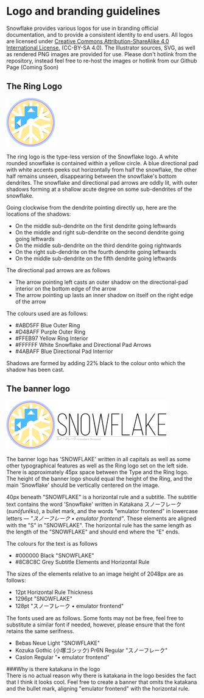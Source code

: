 Logo and branding guidelines
==================

Snowflake provides various logos for use in branding official documentation, and to provide a consistent identity to end users. All logos are licensed under [Creative Commons Attribution-ShareAlike 4.0 International License.](http://creativecommons.org/licenses/by-sa/4.0/) (CC-BY-SA 4.0). The Illustrator sources, SVG, as well as rendered PNG images are provided for use. Please don't hotlink from the repository, instead feel free to re-host the images or hotlink from our Github Page (Coming Soon)

The Ring Logo
----------------
![Logo][ring]

The ring logo is the type-less version of the Snowflake logo. A white rounded snowflake is contained within a yellow circle. A blue directional pad with white accents peeks out horizontally from half the snowflake, the other half remains unseen, disappearing between the snowflake's bottom dendrites. The snowflake and directional pad arrows are oddly lit, with outer shadows forming at a shallow acute degree on some sub-dendrites of the snowflake. 

Going clockwise from the dendrite pointing directly up, here are the locations of the shadows:

* On the middle sub-dendrite on the first dendrite going leftwards
* On the middle and right sub-dendrite on the second dendrite going going leftwards
* On the middle sub-dendrite on the third dendrite going rightwards
* On the right sub-dendrite on the fourth dendrite going leftwards
* On the middle sub-dendrite on the fifth dendrite going leftwards

The directional pad arrows are as follows

* The arrow pointing left casts an outer shadow on the directional-pad interior on the bottom edge of the arrow
* The arrow pointing up lasts an inner shadow on itself on the right edge of the arrow
  
The colours used are as follows:

* #ABD5FF Blue Outer Ring
* #D48AFF Purple Outer Ring
* #FFEB97 Yellow Ring Interior
* #FFFFFF White Snowflake and Directional Pad Arrows
* #4ABAFF Blue Directional Pad Interrior

Shadows are formed by adding 22% black to the colour onto which the shadow has been cast.

The banner logo
------------------
![Logo][banner]

The banner logo has 'SNOWFLAKE' written in all capitals as well as some other typographical features as well as the Ring logo set on the left side. There is approximately 45px space between the Type and the Ring logo. The height of the banner logo should equal the height of the Ring, and the main 'Snowflake' should be vertically centered on the image.

40px beneath "SNOWFLAKE" is a horizontal rule and a subtitle. The subtitle text contains the word 'Snowflake' written in Katakana スノーフレーク (*sunōfurēku*), a bullet mark, and the words "emulator frontend" in lowercase letters — *"スノーフレーク • emulator frontend"*. These elements are aligned with the "S" in "SNOWFLAKE". The horizontal rule has the same length as the length of the "SNOWFLAKE" and should end where the "E" ends.
  
The colours for the text is as follows

* #000000 Black "SNOWFLAKE"
* #8C8C8C Grey Subtitle Elements and Horizontal Rule

The sizes of the elements relative to an image height of 2048px are as follows:

* 12pt Horizontal Rule Thickness
* 1296pt "SNOWFLAKE"
* 128pt "スノーフレーク • emulator frontend"

The fonts used are as follows. Some fonts may not be free, feel free to substitute a similar font if needed, however, please ensure that the font retains the same serifness.

* Bebas Neue Light "SNOWFLAKE"
* Kozuka Gothic (小塚ゴシック) Pr6N Regular "スノーフレーク"
* Caslon Regular "• emulator frontend"

###Why is there katakana in the logo  
There is no actual reason why there is katakana in the logo besides the fact that I think it looks cool. Feel free to create a banner that omits the katakana and the bullet mark, aligning "emulator frontend" with the horizontal rule.   

[ring]: Snowflake-Ring-128.png "Snowflake Ring Logo"
[banner]: Snowflake-Banner-Katakana-128.png "Snowflake Ring Logo"